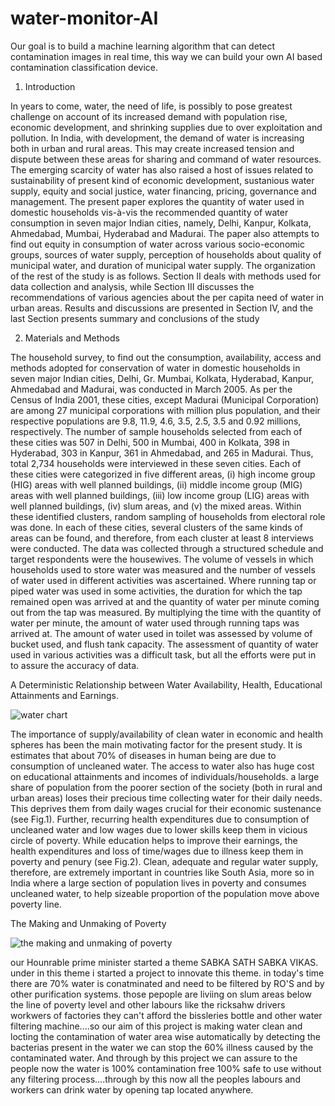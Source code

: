 # water-monitor-AI
Our goal is to build a machine learning algorithm that can detect contamination images in real time, this way we can build your own AI based contamination classification device.
1. Introduction

In years to come, water, the need of life, is possibly to pose greatest challenge on account
of its increased demand with population rise, economic development, and shrinking
supplies due to over exploitation and pollution. In India, with development, the demand of
water is increasing both in urban and rural areas. This may create increased tension and
dispute between these areas for sharing and command of water resources. The emerging
scarcity of water has also raised a host of issues related to sustainability of present kind of
economic development, sustanious water supply, equity and social justice, water financing,
pricing, governance and management. The present paper explores the quantity of water
used in domestic households vis-à-vis the recommended quantity of water consumption in
seven major Indian cities, namely, Delhi, Kanpur, Kolkata, Ahmedabad, Mumbai,
Hyderabad and Madurai. The paper also attempts to find out equity in consumption of
water across various socio-economic groups, sources of water supply, perception of
households about quality of municipal water, and duration of municipal water supply. The
organization of the rest of the study is as follows. Section II deals with methods used for
data collection and analysis, while Section III discusses the recommendations of various
agencies about the per capita need of water in urban areas. Results and discussions are
presented in Section IV, and the last Section presents summary and conclusions of the
study

2. Materials and Methods

The household survey, to find out the consumption, availability, access and methods
adopted for conservation of water in domestic households in seven major Indian cities,
Delhi, Gr. Mumbai, Kolkata, Hyderabad, Kanpur, Ahmedabad and Madurai, was
conducted in March 2005. As per the Census of India 2001, these cities, except Madurai
(Municipal Corporation) are among 27 municipal corporations with million plus
population, and their respective populations are 9.8, 11.9, 4.6, 3.5, 2.5, 3.5 and 0.92
millions, respectively. The number of sample households selected from each of these cities 
was 507 in Delhi, 500 in Mumbai, 400 in Kolkata, 398 in Hyderabad, 303 in Kanpur, 361
in Ahmedabad, and 265 in Madurai. Thus, total 2,734 households were interviewed in
these seven cities. Each of these cities were categorized in five different areas, (i) high
income group (HIG) areas with well planned buildings, (ii) middle income group (MIG)
areas with well planned buildings, (iii) low income group (LIG) areas with well planned
buildings, (iv) slum areas, and (v) the mixed areas. Within these identified clusters,
random sampling of households from electoral role was done. In each of these cities,
several clusters of the same kinds of areas can be found, and therefore, from each cluster at
least 8 interviews were conducted. The data was collected through a structured schedule
and target respondents were the housewives. The volume of vessels in which households
used to store water was measured and the number of vessels of water used in different
activities was ascertained. Where running tap or piped water was used in some activities,
the duration for which the tap remained open was arrived at and the quantity of water per
minute coming out from the tap was measured. By multiplying the time with the quantity
of water per minute, the amount of water used through running taps was arrived at. The
amount of water used in toilet was assessed by volume of bucket used, and flush tank
capacity. The assessment of quantity of water used in various activities was a difficult
task, but all the efforts were put in to assure the accuracy of data. 

 A Deterministic Relationship between Water Availability, Health,
 Educational Attainments and Earnings. 

![water chart](https://user-images.githubusercontent.com/60239164/73443095-0e1cde00-437c-11ea-9ec1-c49aa3435421.jpg)

The importance of supply/availability of clean water in economic and health spheres has
been the main motivating factor for the present study. It is estimates that about 70% of
diseases in human being are due to consumption of uncleaned water. The access to water
also has huge cost on educational attainments and incomes of individuals/households.
 a large share of population from the poorer section of the society (both in rural and urban
areas) loses their precious time collecting water for their daily needs. This deprives them
from daily wages crucial for their economic sustenance (see Fig.1). Further, recurring
health expenditures due to consumption of uncleaned water and low wages due to lower
skills keep them in vicious circle of poverty. While education helps to improve their
earnings, the health expenditures and loss of time/wages due to illness keep them in
poverty and penury (see Fig.2). Clean, adequate and regular water supply, therefore, are
extremely important in countries like South Asia, more so in India where a large section of
population lives in poverty and consumes uncleaned water, to help sizeable proportion of
the population move above poverty line. 

The Making and Unmaking of Poverty

![the making and unmaking of poverty](https://user-images.githubusercontent.com/60239164/73443610-0873c800-437d-11ea-88ac-31bde42f3490.jpg)


our Hounrable prime minister started a theme SABKA SATH SABKA VIKAS. under in this  theme i started a project to innovate this theme.
in today's time there are 70% water is conatminated and need to be filtered by RO'S and by other purification systems.
those pepople are liviing on slum areas below the line of poverty level and other labours like the ricksahw drivers workwers of factories they can't afford the bissleries bottle and other water filtering machine....so our aim of this project is making water clean and locting the contamination of water area wise automatically by detecting the bacterias present in the water we can stop the 60% illness caused by the contaminated water. And through by this project we can assure to the people now the water is 100% contamination free 100% safe to use without any filtering process....through by this now all the peoples labours and workers can drink water by opening tap located anywhere. 
                           


